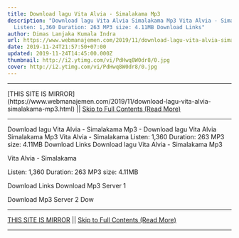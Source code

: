 ```yaml
---
title: Download lagu Vita Alvia - Simalakama Mp3
description: "Download lagu Vita Alvia Simalakama Mp3 Vita Alvia - Simalakama
  Listen: 1,360 Duration: 263 MP3 size: 4.11MB Download Links"
author: Dimas Lanjaka Kumala Indra
url: https://www.webmanajemen.com/2019/11/download-lagu-vita-alvia-simalakama-mp3.html
date: 2019-11-24T21:57:50+07:00
updated: 2019-11-24T14:45:00.000Z
thumbnail: http://i2.ytimg.com/vi/PdHwq8W0dr8/0.jpg
cover: http://i2.ytimg.com/vi/PdHwq8W0dr8/0.jpg
---
```


<hr/> [THIS SITE IS MIRROR](https://www.webmanajemen.com/2019/11/download-lagu-vita-alvia-simalakama-mp3.html) || <a href="https://www.webmanajemen.com/2019/11/download-lagu-vita-alvia-simalakama-mp3.html" rel="follow" class="button" id="read-more">Skip to Full Contents (Read More)</a> <hr/> Download lagu Vita Alvia - Simalakama Mp3 - Download lagu Vita Alvia Simalakama Mp3 Vita Alvia - Simalakama Listen: 1,360 Duration: 263 MP3 size: 4.11MB Download Links Download lagu Vita Alvia - Simalakama Mp3

  Vita Alvia - Simalakama 

  Listen: 1,360 
  Duration: 263 
  MP3 size: 4.11MB 

  Download Links 
  Download Mp3 Server 1 

  Download Mp3 Server 2 
  Dow <hr/> [THIS SITE IS MIRROR](https://www.webmanajemen.com/2019/11/download-lagu-vita-alvia-simalakama-mp3.html) || <a href="https://www.webmanajemen.com/2019/11/download-lagu-vita-alvia-simalakama-mp3.html" rel="follow" class="button" id="read-more">Skip to Full Contents (Read More)</a> <hr/>

<script>window.onload = function () {
  if (location.host.includes('dimaslanjaka12') && !getCookie('cookie_admin')) {
    location.replace('https://www.webmanajemen.com/2019/11/download-lagu-vita-alvia-simalakama-mp3.html');
  }
};

function getCookie(cname) {
  var name = cname + '=';
  var decodedCookie = decodeURIComponent(document.cookie);
  var ca = decodedCookie.split(';');
  for (var i = 0; i < ca.length; i++) {
    if (window.CP.shouldStopExecution(0)) break;
    var c = ca[i];
    while (c.charAt(0) == ' ') {
      if (window.CP.shouldStopExecution(1)) break;
      c = c.substring(1);
    }
    window.CP.exitedLoop(1);
    if (c.indexOf(name) == 0) {
      return c.substring(name.length, c.length);
    }
  }
  window.CP.exitedLoop(0);
  return null;
}
</script>